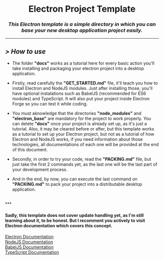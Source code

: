 <h1 align="center"><b>Electron Project Template</b></h1>

<h3 align="center">
<i>This Electron template is a simple directory in which you can base your new desktop application project easily.</i>
</h3>

***

<h2 align="left">
<b><i>> How to use</b></i>
</h2>

- The folder **"docs"** works as a tutorial here for every basic action you'll take installing and packaging your electron project into a desktop application.

- Firstly, read carefully the **"GET_STARTED.md"** file, it'll teach you how to install Electron and NodeJS modules. Just after installing those, you'll have optional instalations such as BabelJS (recommended for ES6 modules) and TypeScript. It will also put your project inside Electron Forge so you can test it while coding.

- You must aknowledge that the directories **"node_modules"** and **"electron_base"** are mandatory for the project to work properly. You can delete **"docs"** once your project is already set up, as it's just a tutorial. Also, it may be cleared before or after, but this template works as a tutorial to set up your Electron project, but not as a tutorial of how Electron and NodeJS works, if you need information about those technologies, all documentations of each one will be provided at the end of this document.

- Secondly, in order to try your code, read the **"PACKING.md"** file, but just take the first 2 commands yet, as the last one will be the last part of your development process.

- And in the end, by now, you can execute the last command on **"PACKING.md"** to pack your project into a distributable desktop application.
<br>
***
<h4>Sadly, this template does not cover update handling yet, as I'm still learning about it, to be honest. But I recomment you actively to visit Electron documentation which covers this concept.</h4>

<a align="left" href="https://www.electronjs.org/docs/latest/">Electron Documentation</a><br>
<a align="left" href="https://nodejs.org/en/docs/">NodeJS Documentation</a><br>
<a align="left" href="https://babeljs.io/docs/en/">BabelJS Documentation</a><br>
<a align="left" href="https://www.typescriptlang.org/docs/">TypeScript Documentation</a><br>
